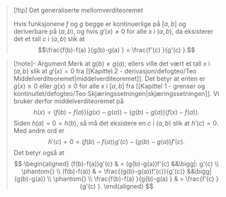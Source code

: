 > [!tip] Det generaliserte mellomverditeoremet
> 
> Hvis funksjonene $f$ og $g$ begge er kontinuerlige på $[a,b]$ og deriverbare på $(a,b)$, og hvis $g'(x)\neq 0$ for alle $x$ i $(a,b)$, da eksisterer det et tall $c$ i $(a,b)$ slik at
> $$\frac{f(b)-f(a) }{g(b)-g(a) } = \frac{f'(c) }{g'(c) }.$$ 


> [!note]- Argument 
> Merk at $g(b)\neq g(a)$, ellers ville det vært et tall $x$ i $(a,b)$ slik at $g'(x)= 0$ fra [[Kapittel 2 - derivasjon/defogteo/Teo Middelverditeoremet|middelverditeoremet]]. Det betyr at enten er $g(x)\geq 0$ eller $g(x)\leq 0$ for alle $x$ i $[a,b]$ fra [[Kapittel 1 - grenser og kontinuitet/defogteo/Teo Skjæringssetningen|skjæringssetningen]]. Vi bruker derfor middelverditeoremet på
> $$
> h(x) = (f(b)-f(a))(g(x)-g(a))-(g(b)-g(a))(f(x)-f(a)).
> $$
> Siden $h(a) = 0 =h(b)$, så må det eksistere en $c$ i $(a,b)$ slik at $h'(c)=0$. Med andre ord er
> $$
> h'(c)=0 = (f(b)-f(a))g'(c)-(g(b)-g(a))f'(c).
> $$
> Det betyr også at
> $$
> \begin{aligned} 
> (f(b)-f(a))g'(c) & = (g(b)-g(a))f'(c) &&\bigg|: g'(c) \\ \phantom{} \\ (f(b)-f(a)) & = \frac{(g(b)-g(a))f'(c)}{g'(c)}  &&\bigg|(g(b)-g(a)) \\ \phantom{} \\ \frac{f(b)-f(a) }{g(b)-g(a) } & = \frac{f'(c) }{g'(c) }.
> \end{aligned} 
> $$

